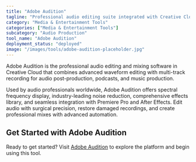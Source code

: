 ```yaml
---
title: "Adobe Audition"
tagline: "Professional audio editing suite integrated with Creative Cloud"
category: "Media & Entertainment Tools"
categories: ["Media & Entertainment Tools"]
subcategory: "Audio Production"
tool_name: "Adobe Audition"
deployment_status: "deployed"
image: "/images/tools/adobe-audition-placeholder.jpg"
---
```

Adobe Audition is the professional audio editing and mixing software in Creative Cloud that combines advanced waveform editing with multi-track recording for audio post-production, podcasts, and music production.

Used by audio professionals worldwide, Adobe Audition offers spectral frequency display, industry-leading noise reduction, comprehensive effects library, and seamless integration with Premiere Pro and After Effects. Edit audio with surgical precision, restore damaged recordings, and create professional mixes with advanced automation.

## Get Started with Adobe Audition

Ready to get started? Visit [Adobe Audition](https://www.adobe.com/products/audition.html) to explore the platform and begin using this tool.
